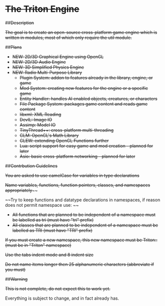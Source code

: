 ~~The Triton Engine~~
=============

##~~Description~~

~~The goal is to create an open-source cross-platform game engine which is written in modules, most of which only require the util module.~~

##~~Plans~~

- ~~NEW: 2D/3D Graphical Engine using OpenGL~~
- ~~NEW: 2D/3D Audio Engine~~
- ~~NEW: 3D Simplified Physics Engine~~
- ~~NEW: Radio Multi-Purpose Library~~
	- ~~Plugin System: addon to features already in the library, engine, or game~~
	- ~~Mod System: creating new features for the engine or a specific game~~
	- ~~Entity Handler: handles AI enabled objects, creatures, or characters~~
	- ~~File Package System: packages game content and reads game content~~
	- ~~libxml: XML Reading~~
	- ~~DevIL: Image IO~~
	- ~~Assimp: Model IO~~
	- ~~TinyThread++: cross-platform multi-threading~~
	- ~~GLM: OpenGL's Math Library~~
	- ~~GLEW: extending OpenGL Functions further~~
	- ~~Lua: script support for easy game and mod creation - planned for later~~
	- ~~Asio: basic cross-platform networking - planned for later~~

##~~Contrbution Guidelines~~

~~You are asked to use camelCase for variables in type declarations~~

~~Name variables, functions, function pointers, classes, and namespaces appropriately~~~~

~~Try to keep functions and datatype declarations in namespaces, if reason does not permit namespace use: ~~

- ~~All functions that are planned to be independent of a namespace must be labelled as tri<Function Name> (must have "tri" prefix)~~
- ~~All classes that are planned to be independent of a namespace must be labelled as TRI<Class Name> (must have "TRI" prefix)~~

~~If you must create a new namespace, this new namespace must be Triton::<Namespace Name> (must be in "Triton" namespace)~~

~~Use the tabs indent mode and 8 indent size~~

~~Do not name items longer then 25 alphanumeric characters (abbreviate if you must)~~

##~~Warning~~

~~This is not complete, do not expect this to work yet.~~

Everything is subject to change, and in fact already has.
